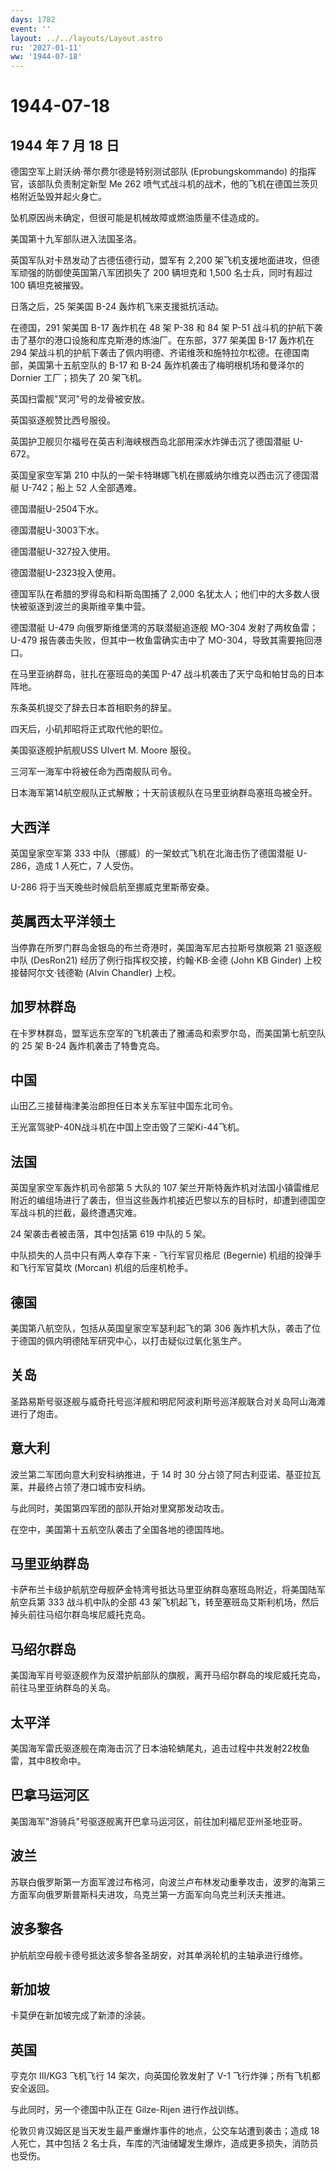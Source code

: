 ```yaml
---
days: 1782
event: ''
layout: ../../layouts/Layout.astro
ru: '2027-01-11'
ww: '1944-07-18'
---
```


# 1944-07-18

## 1944 年 7 月 18 日

德国空军上尉沃纳·蒂尔费尔德是特别测试部队 (Eprobungskommando)
的指挥官，该部队负责制定新型 Me 262
喷气式战斗机的战术，他的飞机在德国兰茨贝格附近坠毁并起火身亡。

坠机原因尚未确定，但很可能是机械故障或燃油质量不佳造成的。

美国第十九军部队进入法国圣洛。

英国军队对卡昂发动了古德伍德行动，盟军有 2,200
架飞机支援地面进攻，但德军顽强的防御使英国第八军团损失了 200 辆坦克和
1,500 名士兵，同时有超过 100 辆坦克被摧毁。

日落之后，25 架美国 B-24 轰炸机飞来支援抵抗活动。

在德国，291 架美国 B-17 轰炸机在 48 架 P-38 和 84 架 P-51
战斗机的护航下袭击了基尔的港口设施和库克斯港的炼油厂。在东部，377 架美国
B-17 轰炸机在 294
架战斗机的护航下袭击了佩内明德、齐诺维茨和施特拉尔松德。在德国南部，美国第十五航空队的
B-17 和 B-24 轰炸机袭击了梅明根机场和曼泽尔的 Dornier 工厂；损失了 20
架飞机。

英国扫雷舰"冥河"号的龙骨被安放。

英国驱逐舰赞比西号服役。

英国护卫舰贝尔福号在英吉利海峡根西岛北部用深水炸弹击沉了德国潜艇 U-672。

英国皇家空军第 210
中队的一架卡特琳娜飞机在挪威纳尔维克以西击沉了德国潜艇 U-742；船上 52
人全部遇难。

德国潜艇U-2504下水。

德国潜艇U-3003下水。

德国潜艇U-327投入使用。

德国潜艇U-2323投入使用。

德国军队在希腊的罗得岛和科斯岛围捕了 2,000
名犹太人；他们中的大多数人很快被驱逐到波兰的奥斯维辛集中营。

德国潜艇 U-479 向俄罗斯维堡湾的苏联潜艇追逐舰 MO-304
发射了两枚鱼雷；U-479 报告袭击失败，但其中一枚鱼雷确实击中了
MO-304，导致其需要拖回港口。

在马里亚纳群岛，驻扎在塞班岛的美国 P-47
战斗机袭击了天宁岛和帕甘岛的日本阵地。

东条英机提交了辞去日本首相职务的辞呈。

四天后，小矶邦昭将正式取代他的职位。

美国驱逐舰护航舰USS Ulvert M. Moore 服役。

三河军一海军中将被任命为西南舰队司令。

日本海军第14航空舰队正式解散；十天前该舰队在马里亚纳群岛塞班岛被全歼。

## 大西洋

英国皇家空军第 333 中队（挪威）的一架蚊式飞机在北海击伤了德国潜艇
U-286，造成 1 人死亡，7 人受伤。

U-286 将于当天晚些时候启航至挪威克里斯蒂安桑。

## 英属西太平洋领土

当停靠在所罗门群岛金银岛的布兰奇港时，美国海军尼古拉斯号旗舰第 21
驱逐舰中队 (DesRon21) 经历了例行指挥权交接，约翰·KB·金德 (John KB
Ginder) 上校接替阿尔文·钱德勒 (Alvin Chandler) 上校。

## 加罗林群岛

在卡罗林群岛，盟军远东空军的飞机袭击了雅浦岛和索罗尔岛，而美国第七航空队的
25 架 B-24 轰炸机袭击了特鲁克岛。

## 中国

山田乙三接替梅津美治郎担任日本关东军驻中国东北司令。

王光富驾驶P-40N战斗机在中国上空击毁了三架Ki-44飞机。

## 法国

英国皇家空军轰炸机司令部第 5 大队的 107
架兰开斯特轰炸机对法国小镇雷维尼附近的编组场进行了袭击，但当这些轰炸机接近巴黎以东的目标时，却遭到德国空军战斗机的拦截，最终遭遇灾难。

24 架袭击者被击落，其中包括第 619 中队的 5 架。

中队损失的人员中只有两人幸存下来 - 飞行军官贝格尼 (Begernie)
机组的投弹手和飞行军官莫坎 (Morcan) 机组的后座机枪手。

## 德国

美国第八航空队，包括从英国皇家空军瑟利起飞的第 306
轰炸机大队，袭击了位于德国的佩内明德陆军研究中心，以打击疑似过氧化氢生产。

## 关岛

圣路易斯号驱逐舰与威奇托号巡洋舰和明尼阿波利斯号巡洋舰联合对关岛阿山海滩进行了炮击。

## 意大利

波兰第二军团向意大利安科纳推进，于 14 时 30
分占领了阿古利亚诺、基亚拉瓦莱，并最终占领了港口城市安科纳。

与此同时，美国第四军团的部队开始对里窝那发动攻击。

在空中，美国第十五航空队袭击了全国各地的德国阵地。

## 马里亚纳群岛

卡萨布兰卡级护航航空母舰萨金特湾号抵达马里亚纳群岛塞班岛附近，将美国陆军航空兵第
333 战斗机中队的全部 43
架飞机起飞，转至塞班岛艾斯利机场，然后掉头前往马绍尔群岛埃尼威托克岛。

## 马绍尔群岛

美国海军肖号驱逐舰作为反潜护航部队的旗舰，离开马绍尔群岛的埃尼威托克岛，前往马里亚纳群岛的关岛。

## 太平洋

美国海军雷氏驱逐舰在南海击沉了日本油轮蚺尾丸，追击过程中共发射22枚鱼雷，其中8枚命中。

## 巴拿马运河区

美国海军"游骑兵"号驱逐舰离开巴拿马运河区，前往加利福尼亚州圣地亚哥。

## 波兰

苏联白俄罗斯第一方面军渡过布格河，向波兰卢布林发动重拳攻击，波罗的海第三方面军向俄罗斯普斯科夫进攻，乌克兰第一方面军向乌克兰利沃夫推进。

## 波多黎各

护航航空母舰卡德号抵达波多黎各圣胡安，对其单涡轮机的主轴承进行维修。

## 新加坡

卡莫伊在新加坡完成了新漆的涂装。

## 英国

亨克尔 III/KG3 飞机飞行 14 架次，向英国伦敦发射了 V-1
飞行炸弹；所有飞机都安全返回。

与此同时，另一个德国中队正在 Gilze-Rijen 进行作战训练。

伦敦贝肯汉姆区是当天发生最严重爆炸事件的地点，公交车站遭到袭击；造成 18
人死亡，其中包括 2
名士兵，车库的汽油储罐发生爆炸，造成更多损失，消防员也受伤。